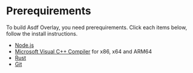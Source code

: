 # Prerequirements
To build Asdf Overlay, you need prerequirements.
Click each items below, follow the install instructions.

* [Node.js](https://nodejs.org/en/download)
* [Microsoft Visual C++ Compiler](https://visualstudio.microsoft.com/) for x86, x64 and ARM64
* [Rust](https://www.rust-lang.org/tools/install)
* [Git](https://git-scm.com/downloads)
